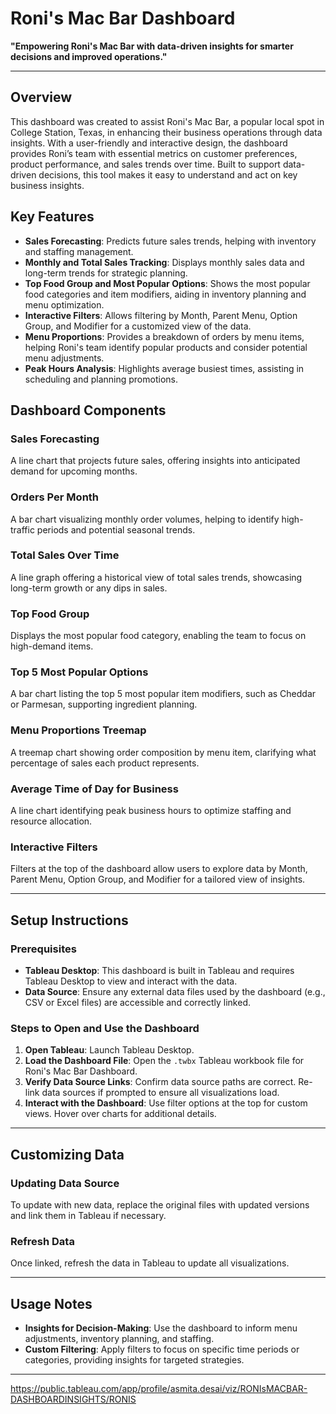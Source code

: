 # Roni's Mac Bar Dashboard
**"Empowering Roni's Mac Bar with data-driven insights for smarter decisions and improved operations."**

---

## Overview
This dashboard was created to assist Roni's Mac Bar, a popular local spot in College Station, Texas, in enhancing their business operations through data insights. With a user-friendly and interactive design, the dashboard provides Roni’s team with essential metrics on customer preferences, product performance, and sales trends over time. Built to support data-driven decisions, this tool makes it easy to understand and act on key business insights.

## Key Features

- **Sales Forecasting**: Predicts future sales trends, helping with inventory and staffing management.
- **Monthly and Total Sales Tracking**: Displays monthly sales data and long-term trends for strategic planning.
- **Top Food Group and Most Popular Options**: Shows the most popular food categories and item modifiers, aiding in inventory planning and menu optimization.
- **Interactive Filters**: Allows filtering by Month, Parent Menu, Option Group, and Modifier for a customized view of the data.
- **Menu Proportions**: Provides a breakdown of orders by menu items, helping Roni's team identify popular products and consider potential menu adjustments.
- **Peak Hours Analysis**: Highlights average busiest times, assisting in scheduling and planning promotions.

## Dashboard Components

### Sales Forecasting
A line chart that projects future sales, offering insights into anticipated demand for upcoming months.

### Orders Per Month
A bar chart visualizing monthly order volumes, helping to identify high-traffic periods and potential seasonal trends.

### Total Sales Over Time
A line graph offering a historical view of total sales trends, showcasing long-term growth or any dips in sales.

### Top Food Group
Displays the most popular food category, enabling the team to focus on high-demand items.

### Top 5 Most Popular Options
A bar chart listing the top 5 most popular item modifiers, such as Cheddar or Parmesan, supporting ingredient planning.

### Menu Proportions Treemap
A treemap chart showing order composition by menu item, clarifying what percentage of sales each product represents.

### Average Time of Day for Business
A line chart identifying peak business hours to optimize staffing and resource allocation.

### Interactive Filters
Filters at the top of the dashboard allow users to explore data by Month, Parent Menu, Option Group, and Modifier for a tailored view of insights.

---

## Setup Instructions

### Prerequisites
- **Tableau Desktop**: This dashboard is built in Tableau and requires Tableau Desktop to view and interact with the data.
- **Data Source**: Ensure any external data files used by the dashboard (e.g., CSV or Excel files) are accessible and correctly linked.

### Steps to Open and Use the Dashboard
1. **Open Tableau**: Launch Tableau Desktop.
2. **Load the Dashboard File**: Open the `.twbx` Tableau workbook file for Roni's Mac Bar Dashboard.
3. **Verify Data Source Links**: Confirm data source paths are correct. Re-link data sources if prompted to ensure all visualizations load.
4. **Interact with the Dashboard**: Use filter options at the top for custom views. Hover over charts for additional details.

---

## Customizing Data

### Updating Data Source
To update with new data, replace the original files with updated versions and link them in Tableau if necessary.

### Refresh Data
Once linked, refresh the data in Tableau to update all visualizations.

---

## Usage Notes
- **Insights for Decision-Making**: Use the dashboard to inform menu adjustments, inventory planning, and staffing.
- **Custom Filtering**: Apply filters to focus on specific time periods or categories, providing insights for targeted strategies.

---
https://public.tableau.com/app/profile/asmita.desai/viz/RONIsMACBAR-DASHBOARDINSIGHTS/RONIS
